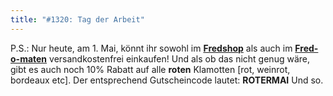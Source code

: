 ```yaml
---
title: "#1320: Tag der Arbeit"
---
```


P.S.:
Nur heute, am 1. Mai, könnt ihr sowohl im <a href="http://fredshop.spreadshirt.net/de/DE/Shop"><strong>Fredshop</strong></a> als auch im <a href="http://fred-o-mat.spreadshirt.net/de/DE/Shop"><strong>Fred-o-maten</strong></a> versandkostenfrei einkaufen!
Und als ob das nicht genug wäre, gibt es auch noch 10% Rabatt auf alle <strong>roten</strong> Klamotten [rot, weinrot, bordeaux etc].
Der entsprechend Gutscheincode lautet:
<strong>ROTERMAI</strong>
Und so.
